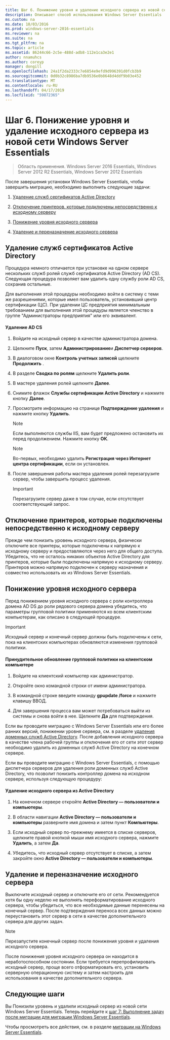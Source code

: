 ```yaml
---
title: Шаг 6. Понижение уровня и удаление исходного сервера из новой сети Windows Server Essentials
description: Описывает способ использования Windows Server Essentials
ms.custom: na
ms.date: 10/03/2016
ms.prod: windows-server-2016-essentials
ms.reviewer: na
ms.suite: na
ms.tgt_pltfrm: na
ms.topic: article
ms.assetid: 86244c66-2c5e-488d-adb8-112e1ca3e2e1
author: nnamuhcs
ms.author: coreyp
manager: dongill
ms.openlocfilehash: 24a1f2da2333c7e6854e9efd9d996391d0fcb3b9
ms.sourcegitcommit: 0d0b32c8986ba7db9536e0b8648d4ddf9b03e452
ms.translationtype: MT
ms.contentlocale: ru-RU
ms.lasthandoff: 04/17/2019
ms.locfileid: "59872365"
---
```

# <a name="step-6-demote-and-remove-the-source-server-from-the-new-windows-server-essentials-network"></a>Шаг 6. Понижение уровня и удаление исходного сервера из новой сети Windows Server Essentials

>Область применения. Windows Server 2016 Essentials, Windows Server 2012 R2 Essentials, Windows Server 2012 Essentials

После завершения установки Windows Server Essentials, чтобы завершить миграцию, необходимо выполнить следующие задачи:  
  
1.  [Удаление служб сертификатов Active Directory](Step-6--Demote-and-remove-the-Source-Server-from-the-new-Windows-Server-Essentials-network.md#BKMK_ADCS)  
  
2.  [Отключение принтеров, которые подключены непосредственно к исходному серверу](Step-6--Demote-and-remove-the-Source-Server-from-the-new-Windows-Server-Essentials-network.md#BKMK_PhysicallyDisconnect)  
  
3.  [Понижение уровня исходного сервера](Step-6--Demote-and-remove-the-Source-Server-from-the-new-Windows-Server-Essentials-network.md#BKMK_DemoteTheSourceServer)  
  
4.  [Удаление и переназначение исходного сервера](Step-6--Demote-and-remove-the-Source-Server-from-the-new-Windows-Server-Essentials-network.md#BKMK_RemoveTheSourceServer)  
  
##  <a name="BKMK_ADCS"></a> Удаление служб сертификатов Active Directory  
 Процедура немного отличается при установке на одном сервере нескольких служб ролей служб сертификатов Active Directory (AD CS). Следующая процедура позволяет вам удалить одну службу роли AD CS, сохранив остальные.  
  
 Для выполнения этой процедуры необходимо войти в систему с теми же разрешениями, которые имел пользователь, установивший центр сертификации (ЦС). При удалении ЦС предприятия минимальным требованием для выполнения этой процедуры является членство в группе "Администраторы предприятия" или его эквивалент.  
  
#### <a name="to-remove-ad-cs"></a>Удаление AD CS  
  
1.  Войдите на исходный сервер в качестве администратора домена.  
  
2.  Щелкните **Пуск**, затем **Администрирование**и **Диспетчер серверов**.  
  
3.  В диалоговом окне **Контроль учетных записей** щелкните **Продолжить** .  
  
4.  В разделе **Сводка по ролям** щелкните **Удалить роли**.  
  
5.  В мастере удаления ролей щелкните **Далее**.  
  
6.  Снимите флажок **Службы сертификации Active Directory** и нажмите кнопку **Далее**.  
  
7.  Просмотрите информацию на странице **Подтверждение удаления** и нажмите кнопку **Удалить**.  
  
    > [!NOTE]
    >  Если выполняются службы IIS, вам будет предложено остановить их перед продолжением. Нажмите кнопку **ОК**.  
  
    > [!NOTE]
    >  Во-первых, необходимо удалить **Регистрация через Интернет центра сертификации**, если он установлен.  
  
8.  После завершения работы мастера удаления ролей перезагрузите сервер, чтобы завершить процесс удаления.  
  
    > [!IMPORTANT]
    >  Перезагрузите сервер даже в том случае, если отсутствует соответствующий запрос.  
  
##  <a name="BKMK_PhysicallyDisconnect"></a> Отключение принтеров, которые подключены непосредственно к исходному серверу  
 Прежде чем понизить уровень исходного сервера, физически отключите все принтеры, которые подключены к напрямую к исходному серверу и предоставляются через него для общего доступа. Убедитесь, что не осталось никаких объектов Active Directory для принтеров, которые были подключены напрямую к исходному серверу. Принтеров можно напрямую подключен к серверу назначения и совместно использовать их из Windows Server Essentials.  
  
##  <a name="BKMK_DemoteTheSourceServer"></a> Понижение уровня исходного сервера  
 Перед понижением уровня исходного сервера с роли контроллера домена AD DS до роли рядового сервера домена убедитесь, что параметры групповой политики применяются ко всем клиентским компьютерам, как описано в следующей процедуре.  
  
> [!IMPORTANT]
>  Исходный сервер и конечный сервер должны быть подключены к сети, пока на клиентских компьютерах обновляются изменения групповой политики.  
  
#### <a name="to-force-a-group-policy-update-on-a-client-computer"></a>Принудительное обновление групповой политики на клиентском компьютере  
  
1.  Войдите на клиентский компьютер как администратор.  
  
2.  Откройте окно командной строки от имени администратора.  
  
3.  В командной строке введите команду **gpupdate /force** и нажмите клавишу ВВОД.  
  
4.  Для завершения процесса вам может потребоваться выйти из системы и снова войти в нее. Щелкните **Да** для подтверждения.  
  
 Если вы проводите миграцию с Windows Server Essentials или его более ранних версий, понижении уровня сервера, см. в разделе [удаления доменных служб Active Directory](https://technet.microsoft.com/library/hh472163.aspx). После добавления исходного сервера в качестве члена рабочей группы и отключения его от сети этот сервер необходимо удалить из доменных служб Active Directory на конечном сервере.  
  
 Если вы проводите миграцию с Windows Server Essentials, с помощью диспетчера серверов для удаления роли доменных служб Active Directory, что позволит понизить контроллер домена на исходном сервере, используя следующую процедуру:  
  
#### <a name="to-remove-the-source-server-from-active-directory"></a>Удаление исходного сервера из Active Directory  
  
1.  На конечном сервере откройте **Active Directory — пользователи и компьютеры**.  
  
2.  В области навигации **Active Directory — пользователи и компьютеры** разверните имя домена и затем пункт **Компьютеры**.  
  
3.  Если исходный сервер по-прежнему имеется в списке серверов, щелкните правой кнопкой мыши имя исходного сервера, нажмите **Удалить**, а затем **Да**.  
  
4.  Убедитесь, что исходный сервер отсутствует в списке, а затем закройте окно **Active Directory — пользователи и компьютеры**.  
  
##  <a name="BKMK_RemoveTheSourceServer"></a> Удаление и переназначение исходного сервера  
 Выключите исходный сервер и отключите его от сети. Рекомендуется хотя бы одну неделю не выполнять переформатирование исходного сервера, чтобы убедиться, что все необходимые данные перенесены на конечный сервер. После подтверждения переноса всех данных можно переустановить этот сервер в сети в качестве дополнительного сервера для других задач.  
  
> [!NOTE]
>  Перезапустите конечный сервер после понижения уровня и удаления исходного сервера.  
  
 После понижения уровня исходного сервера он находится в неработоспособном состоянии. Если требуется перепрофилировать исходный сервер, проще всего отформатировать его, установить серверную операционную систему и затем настроить для использования в качестве дополнительного сервера.  
  
## <a name="next-steps"></a>Следующие шаги  
 Вы Понизили уровень и удалили исходный сервер из новой сети Windows Server Essentials. Теперь перейдите к [шаг 7: Выполнение задач после миграции для миграции Windows Server Essentials](Step-7--Perform-post-migration-tasks-for-the-Windows-Server-Essentials-migration.md).  
  

Чтобы просмотреть все действия, см. в разделе [миграции на Windows Server Essentials](Migrate-from-Previous-Versions-to-Windows-Server-Essentials-or-Windows-Server-Essentials-Experience.md).

